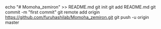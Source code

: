 echo "# Momoha_zemiron" >> README.md
git init
git add README.md
git commit -m "first commit"
git remote add origin https://github.com/furuhashilab/Momoha_zemiron.git
git push -u origin master


